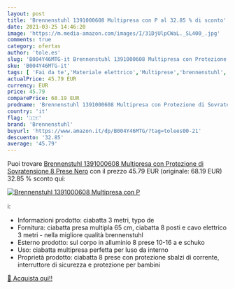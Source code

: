 ```yaml
---
layout: post
title: 'Brennenstuhl 1391000608 Multipresa con P al 32.85 % di sconto'
date: 2021-03-25 14:46:20
image: 'https://m.media-amazon.com/images/I/31DjUlpCWaL._SL400_.jpg'
comments: true
category: ofertas
author: 'tole.es'
slug: 'B004Y46MTG-it Brennenstuhl 1391000608 Multipresa con Protezione di...'
sku: 'B004Y46MTG-it'
tags: [ 'Fai da te','Materiale elettrico','Multiprese','brennenstuhl', ]
actualPrice: 45.79 EUR
currency: EUR
price: 45.79
comparePrice: 68.19 EUR
prodname: 'Brennenstuhl 1391000608 Multipresa con Protezione di Sovratensione 8 Prese  Nero'
country: 'it'
flag: '🇮🇹'
brand: 'Brennenstuhl'
buyurl: 'https://www.amazon.it/dp/B004Y46MTG/?tag=tolees00-21'
descuento: '32.85'
average: '45.79'
---
```


Puoi trovare [Brennenstuhl 1391000608 Multipresa con Protezione di Sovratensione 8 Prese  Nero](https://www.amazon.it/dp/B004Y46MTG/?tag=tolees00-21) con il prezzo 45.79 EUR (originale: 68.19 EUR) 32.85 % sconto qui:

[![Brennenstuhl 1391000608 Multipresa con P](https://m.media-amazon.com/images/I/31DjUlpCWaL._SL400_.jpg)](https://www.amazon.it/dp/B004Y46MTG/?tag=tolees00-21)

ℹ️:

- Informazioni prodotto: ciabatta 3 metri, typo de
- Fornitura: ciabatta presa multipla 65 cm, ciabatta 8 posti e cavo elettrico 3 metri - nella migliore qualità brennenstuhl
- Esterno prodotto: sul corpo in alluminio 8 prese 10-16 a e schuko
- Uso: ciabatta multipresa perfetta per luso da interno
- Proprietà prodotto: ciabatta 8 prese con protezione sbalzi di corrente, interruttore di sicurezza e protezione per bambini

[🛒 Acquista qui!!](https://www.amazon.it/dp/B004Y46MTG/?tag=tolees00-21)
